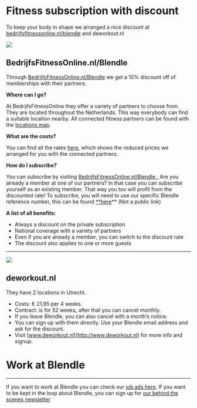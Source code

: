 # Fitness subscription with discount

To keep your body in shape we arranged a nice discount at [bedrijfsfitnessonline.nl/blendle](https://bedrijfsfitnessonline.nl/en/?Itemid=14126) and deworkout.nl

![](Fitness%20subscription%20with%20discount%20202cd9d360e8814fa664f764272cf6a0/logo-bfo.png)

## BedrijfsFitnessOnline.nl/Blendle

Through [BedrijfsFitnessOnline.nl/Blendle](https://bedrijfsfitnessonline.nl/nl/blendle) we get a 10% discount off of memberships with their partners.

**Where can I go?**

At BedrijfsFitnessOnline they offer a variety of partners to choose from. They are located throughout the Netherlands. This way everybody can find a suitable location nearby. All connected fitness partners can be found with the [locations map](https://bedrijfsfitnessonline.nl/en/blendle/locations).

**What are the costs?**

You can find all the rates [here](https://bedrijfsfitnessonline.nl/en/blendle/rate), which shows the reduced prices we arranged for you with the connected partners.

**How do I subscribe?**

You can subscribe by visiting [BedrijfsFitnessOnline.nl/Blendle .](https://bedrijfsfitnessonline.nl/nl/blendle) Are you already a member at one of our partners? In that case you can subscribe yourself as an existing member. That way you too will profit from the discounted rate! To subscribe, you will need to use our specific Blendle reference number, this can be found [**here](https://www.notion.so/09b6a96d57ef4ca48cb8c325c131e632?pvs=21)** (Not a public link)

**A list of all benefits:**

- Always a discount on the private subscription
- National coverage with a variety of partners
- Even if you are already a member, you can switch to the discount rate
- The discount also applies to one or more guests

---

![](Fitness%20subscription%20with%20discount%20202cd9d360e8814fa664f764272cf6a0/WorkOut-Logo-Y.png)

## deworkout.nl

They have 2 locations in Utrecht.

- Costs: € 21,95 per 4 weeks.
- Contract: is for 52 weeks, after that you can cancel monthly.
- If you leave Blendle, you can also cancel with a month’s notice.
- You can sign up with them directly. Use your Blendle email address and ask for the discount.
- Visit [www.deworkout.nl](http://www.deworkout.nl) for more info and signup.

# Work at Blendle

---

If you want to work at Blendle you can check our [job ads here](https://blendle.homerun.co/). If you want to be kept in the loop about Blendle, you can sign up for [our behind the scenes newsletter](https://blendle.homerun.co/yes-keep-me-posted/tr/apply?token=8092d4128c306003d97dd3821bad06f2)